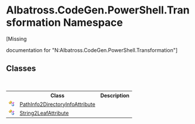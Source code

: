 # Albatross.CodeGen.PowerShell.Transformation Namespace
 

\[Missing <summary> documentation for "N:Albatross.CodeGen.PowerShell.Transformation"\]


## Classes
&nbsp;<table><tr><th></th><th>Class</th><th>Description</th></tr><tr><td>![Public class](media/pubclass.gif "Public class")</td><td><a href="f043466b-42ab-ca58-c7e6-85d83a79f001">PathInfo2DirectoryInfoAttribute</a></td><td /></tr><tr><td>![Public class](media/pubclass.gif "Public class")</td><td><a href="ac06283e-4e36-312d-97f3-8c4e799e861d">String2LeafAttribute</a></td><td /></tr></table>&nbsp;
